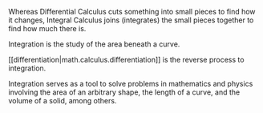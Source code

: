 
Whereas Differential Calculus cuts something into small pieces to find how it changes, Integral Calculus joins (integrates) the small pieces together to find how much there is.

Integration is the study of the area beneath a curve. 

[[differentiation|math.calculus.differentiation]] is the reverse process to integration.

Integration serves as a tool to solve problems in mathematics and physics involving the area of an arbitrary shape, the length of a curve, and the volume of a solid, among others.
